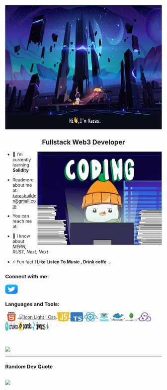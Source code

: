 
<picture>
<img align="center" src="assets/banner.png" alt="Banner Karas" height="400px" width="100%" />
</picture>

<h2 align="center">Fullstack Web3 Developer</h3>
<picture>
    <img  align="right" width='400px' alt="Coding Karas" src="assets/gif/giphy.gif" alt="Linked link of Karas"/>
</picture>

<p align='left'>

- 🌱 I’m currently learning **Solidity**

- Readmore about me at: karasbuilder@gmail.com
- You can reach me at: 
- 💬 I know about _MERN, RUST, Nest, Next_

- ⚡ Fun fact **I Like Listen To Music , Drink coffe ...**
</p>

<h3 align="left">Connect with me:</h3>
<p align="left">
<a href="https://twitter.com/karas_builder"  target=”_blank” rel=”noreferrer”>
  <picture>
    <img align="center" src="assets/social/twitter.svg" alt="Twitter link of Karas" height="30" width="40" />
  </picture>
</a>
</p>
<h3 align="left">Languages and Tools:</h3>
<p align="left">

<a href='#'>
<img align="center" src="assets/languages/light/html5-original.svg" alt="Icon Light | HTML " height="30" width="40" />
</a>
<a href='#'>
  <picture>
    <source align="center" media="(prefers-color-scheme: dark)" srcset='assets/languages/dark/css.svg' height="30" width="40"/>
    <image align="center" src='assets/languages/light/css.svg' alt="Icon Light | Css" height="30" width="40"/>
  </picture>
</a>
<a href='https://www.w3schools.com/js/' target='_blank'>
 <picture>
  <source align="center" media="(prefers-color-scheme: dark)" srcset='assets/languages/dark/javascript.svg' height="30" width="40"/>
  <img align="center" src="assets/languages/light/javascript.svg" alt="Icon Light | Javascript" height="30" width="40" />
 </picture>
</a>

<a href="https://react.dev/" target="_blank">
  <picture>
    <img align="center" src="assets/languages/light/typescript.svg" alt="Icon Light | Typescript " height="30" width="40" />
  </picture>
</a>
<a href="https://www.typescriptlang.org/" >
  <picture>
    <img align="center" src="assets/languages/light/reactjs.svg" alt="Icon Light | React JS Icon" height="30" width="40" />
  </picture>
</a>
<a href="https://vuejs.org/" >
  <picture>
    <img align="center" src="assets/languages/light/vuejs.svg" alt="Icon Light | Vuejs" height="30" width="40" />
  </picture>
</a>

<a href="https://www.docker.com/" >
  <picture>
    <img align="center" src="assets/languages/light/docker.svg" alt="Icon Light | Docker" height="30" width="40" />
  </picture>
</a>
<a href="https://www.mongodb.com/" >
  <picture>
    <img align="center" src="assets/languages/light/mongodb-original.svg" alt="Icon | Mongodb" height="30" width="40" />
  </picture>
</a>
<a href="https://redux.js.org/" >
  <picture>
    <img align="center" src="assets/languages/light/redux.svg" alt="Icon Light | Redux" height="30" width="40" />
  </picture>
</a>
<a href='https://chakra-ui.com/' target=”_blank” rel=”noreferrer”>
 <picture>
  <source align="center" media="(prefers-color-scheme: dark)" srcset='assets/languages/dark/chakra.svg' height="30" width="40" alt="Icon Dark | Chakra" />
  <img align="center" src="assets/languages/light/chakra.svg" alt="Icon Light | Chakra" height="30" width="40" />
 </picture>
</a>

<a href='https://panda-css.com/' target='_blank'>
<picture>
  <source align="center" media="(prefers-color-scheme: dark)" srcset='assets/languages/dark/panda-css.svg' height="30" width="40" alt="Icon Dark | Panda Css"/>
  <img align="center" src="assets/languages/light/panda-css.svg" alt="Icon Light | Panda Css" height="30" width="40" />
 </picture>
</a>
<a href='https://tailwindcss.com/' target='_blank'>
<picture>
  <source align="center" media="(prefers-color-scheme: dark)" srcset='assets/languages/dark/tailwind-css.svg' height="30" width="40" lt="Icon Dark | Tailwind Css"/>
  <img align="center" src="assets/languages/light/tailwind-css.svg" alt="Icon Light | Tailwind Css" height="30" width="40" />
 </picture>
</a>

<a href='https://www.highcharts.com/' target='_blank'>
<picture>
  <img align="center" src="assets/languages/light/highchart.svg" alt="Icon | Highchart" height="30" width="40" />
 </picture>
</a>
</p>
<br />

<br />
<img align="center" src="https://github-readme-stats.vercel.app/api?username=karasbuilder&show_icons=true&theme=transparent" />

---

### Random Dev Quote

## ![](https://quotes-github-readme.vercel.app/api?type=horizontal&theme=radical)
